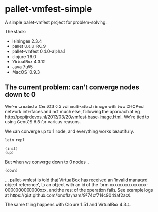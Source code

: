 pallet-vmfest-simple
====================

A simple pallet-vmfest project for problem-solving.

The stack:

* leiningen 2.3.4
* pallet 0.8.0-RC.9
* pallet-vmfest 0.4.0-alpha.1
* clojure 1.6.0
* VirtualBox 4.3.12
* Java 7u55
* MacOS 10.9.3

The current problem: can't converge nodes down to 0
---------------------------------------------------------------------------------

We've created a CentOS 6.5 vdi multi-attach image with two DHCPed network interfaces and not much else, following the approach at eg http://pepijndevos.nl/2013/03/20/vmfest-base-image.html.  We're tied to using CentOS 6.5 for various reasons.

We can converge up to 1 node, and everything works beautifully.


    lein repl

    (init)
    (up)

But when we converge down to 0 nodes...

    (down)

... pallet-vmfest is told that VirtualBox has received an 'invalid managed object reference', to an object with an id of the form xxxxxxxxxxxxxxxx-0000000000000xxx, and the rest of the operation fails.  See example logs at https://gist.github.com/jonoflayham/9774cf714c9049af2ac0.

The same thing happens with Clojure 1.5.1 and VirtualBox 4.3.4.